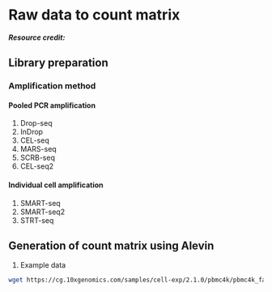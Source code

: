 # Raw data to count matrix 
_**Resource credit:**_
## Library preparation
### Amplification method
#### Pooled PCR amplification
1. Drop-seq
2. InDrop
3. CEL-seq
4. MARS-seq
5. SCRB-seq
6. CEL-seq2
#### Individual cell amplification
1. SMART-seq
2. SMART-seq2
3. STRT-seq
## Generation of count matrix using Alevin
1. Example data
```bash
wget https://cg.10xgenomics.com/samples/cell-exp/2.1.0/pbmc4k/pbmc4k_fastqs.tar

```

